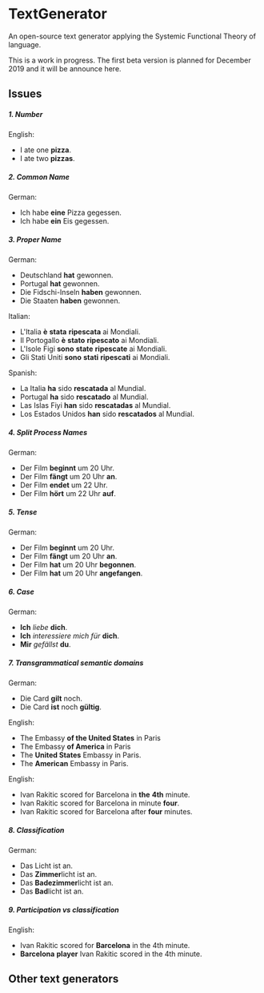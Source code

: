 # TextGenerator
An open-source text generator applying the Systemic Functional Theory of language.

This is a work in progress. The first beta version is planned for December 2019 and it will be announce here.

## Issues

##### 1. Number

English:
- I ate one **pizza**.
- I ate two **pizzas**.

##### 2. Common Name

German:
- Ich habe **eine** Pizza gegessen.
- Ich habe **ein** Eis gegessen.

##### 3. Proper Name

German:
- Deutschland **hat** gewonnen.
- Portugal **hat** gewonnen.
- Die Fidschi-Inseln **haben** gewonnen.
- Die Staaten **haben** gewonnen.

Italian:
- L'Italia **è** **stata** **ripescata** ai Mondiali.
- Il Portogallo **è** **stato** **ripescato** ai Mondiali.
- L'Isole Figi **sono** **state** **ripescate** ai Mondiali.
- Gli Stati Uniti **sono** **stati** **ripescati** ai Mondiali.

Spanish:
- La Italia **ha** sido **rescatada** al Mundial.
- Portugal **ha** sido **rescatado** al Mundial.
- Las Islas Fiyi **han** sido **rescatadas** al Mundial.
- Los Estados Unidos **han** sido **rescatados** al Mundial.

##### 4. Split Process Names

German:
- Der Film **beginnt** um 20 Uhr.
- Der Film **fängt** um 20 Uhr **an**.
- Der Film **endet** um 22 Uhr.
- Der Film **hört** um 22 Uhr **auf**.

##### 5. Tense

German:
- Der Film **beginnt** um 20 Uhr.
- Der Film **fängt** um 20 Uhr **an**.
- Der Film **hat** um 20 Uhr **begonnen**.
- Der Film **hat** um 20 Uhr **angefangen**.

##### 6. Case

German:
- **Ich** *liebe* **dich**.
- **Ich** *interessiere* *mich* *für* **dich**.
- **Mir** *gefällst* **du**.

##### 7. Transgrammatical semantic domains

German:
- Die Card **gilt** noch.
- Die Card **ist** noch **gültig**.

English:
- The Embassy **of the United States** in Paris
- The Embassy **of America** in Paris
- The **United States** Embassy in Paris.
- The **American** Embassy in Paris.

English:
- Ivan Rakitic scored for Barcelona in **the** **4th** minute.
- Ivan Rakitic scored for Barcelona in minute **four**.
- Ivan Rakitic scored for Barcelona after **four** minutes.

##### 8. Classification

German:
- Das Licht ist an.
- Das **Zimmer**licht ist an.
- Das **Badezimmer**licht ist an.
- Das **Bad**licht ist an.

##### 9. Participation vs classification
English:
- Ivan Rakitic scored for **Barcelona** in the 4th minute.
- **Barcelona** **player** Ivan Rakitic scored in the 4th minute.

## Other text generators
